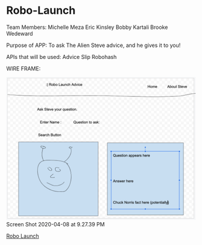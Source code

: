# Robo-Launch

Team Members:
Michelle Meza
Eric Kinsley
Bobby Kartali
Brooke Wedeward

Purpose of APP:
To ask The Alien Steve advice, and he gives it to you!

APIs that will be used:
Advice Slip
Robohash

WIRE FRAME:

![Wireframe](screenshot.png)
Screen Shot 2020-04-08 at 9.27.39 PM

[Robo Launch](https://galaxy-creators.github.io/Robo-Launch/)
